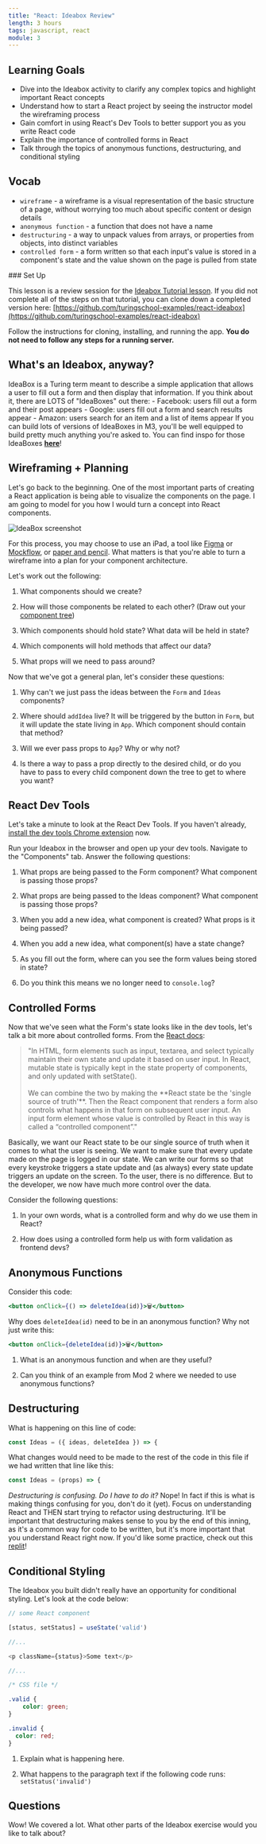 ```yaml
---
title: "React: Ideabox Review"
length: 3 hours
tags: javascript, react
module: 3
---
```


## Learning Goals
* Dive into the Ideabox activity to clarify any complex topics and highlight important React concepts
* Understand how to start a React project by seeing the instructor model the wireframing process
* Gain comfort in using React's Dev Tools to better support you as you write React code 
* Explain the importance of controlled forms in React
* Talk through the topics of anonymous functions, destructuring, and conditional styling

## Vocab
* `wireframe` - a wireframe is a visual representation of the basic structure of a page, without worrying too much about specific content or design details
* `anonymous function` - a function that does not have a name 
* `destructuring` - a way to unpack values from arrays, or properties from objects, into distinct variables
* `controlled form` - a form written so that each input's value is stored in a component's state and the value shown on the page is pulled from state

<section class="note">
### Set Up

This lesson is a review session for the [Ideabox Tutorial lesson](./react_ideabox). If you did not complete all of the steps on that tutorial, you can clone down a completed version here: [https://github.com/turingschool-examples/react-ideabox](https://github.com/turingschool-examples/react-ideabox)

Follow the instructions for cloning, installing, and running the app. **You do not need to follow any steps for a running server.**
</section>

## What's an Ideabox, anyway?
IdeaBox is a Turing term meant to describe a simple application that allows a user to fill out a form and then display that information. If you think about it, there are LOTS of "IdeaBoxes" out there:
    - Facebook: users fill out a form and their post appears
    - Google: users fill out a form and search results appear
    - Amazon: users search for an item and a list of items appear
If you can build lots of versions of IdeaBoxes in M3, you'll be well equipped to build pretty much anything you're asked to. You can find inspo for those IdeaBoxes [**here**](../projects/ideabox_practice)!

## Wireframing + Planning
Let's go back to the beginning. One of the most important parts of creating a React application is being able to visualize the components on the page. I am going to model for you how I would turn a concept into React components.

![IdeaBox screenshot](../../../assets/images/lessons/ideaBox/ideabox_screenshot.jpg)

For this process, you may choose to use an iPad, a tool like [Figma](https://www.figma.com/) or [Mockflow](https://mockflow.com/), or [paper and pencil](https://medium.com/@ray_vevaina/wireframing-a-front-end-developers-best-friend-c541df51ea65). What matters is that you're able to turn a wireframe into a plan for your component architecture. 

Let's work out the following:
1. What components should we create?

1. How will those components be related to each other? (Draw out your [component tree](https://react.dev/learn/understanding-your-ui-as-a-tree))

1. Which components should hold state? What data will be held in state?

1. Which components will hold methods that affect our data?

1. What props will we need to pass around?

Now that we've got a general plan, let's consider these questions:
1. Why can't we just pass the ideas between the `Form` and `Ideas` components?

1. Where should `addIdea` live? It will be triggered by the button in `Form`, but it will update the state living in `App`. Which component should contain that method?

1. Will we ever pass props to `App`? Why or why not?

1. Is there a way to pass a prop directly to the desired child, or do you have to pass to every child component down the tree to get to where you want?

## React Dev Tools

Let's take a minute to look at the React Dev Tools. If you haven't already, [install the dev tools Chrome extension](https://chromewebstore.google.com/detail/react-developer-tools/fmkadmapgofadopljbjfkapdkoienihi?hl=en) now. 

Run your Ideabox in the browser and open up your dev tools. Navigate to the "Components" tab. Answer the following questions:
1. What props are being passed to the Form component? What component is passing those props?

1. What props are being passed to the Ideas component? What component is passing those props?

1. When you add a new idea, what component is created? What props is it being passed?

1. When you add a new idea, what component(s) have a state change?

1. As you fill out the form, where can you see the form values being stored in state?

1. Do you think this means we no longer need to `console.log`?

## Controlled Forms

Now that we've seen what the Form's state looks like in the dev tools, let's talk a bit more about controlled forms. From the [React docs](https://legacy.reactjs.org/docs/forms.html#controlled-components):

<blockquote><p class='text'>
"In HTML, form elements such as input, textarea, and select typically maintain their own state and update it based on user input. In React, mutable state is typically kept in the state property of components, and only updated with setState().
<br />
<br />
We can combine the two by making the **React state be the 'single source of truth'**. Then the React component that renders a form also controls what happens in that form on subsequent user input. An input form element whose value is controlled by React in this way is called a “controlled component”."
</p></blockquote>

Basically, we want our React state to be our single source of truth when it comes to what the user is seeing. We want to make sure that every update made on the page is logged in our state. We can write our forms so that every keystroke triggers a state update and (as always) every state update triggers an update on the screen. To the user, there is no difference. But to the developer, we now have much more control over the data.

Consider the following questions:
1. In your own words, what is a controlled form and why do we use them in React?

1. How does using a controlled form help us with form validation as frontend devs?

## Anonymous Functions

Consider this code:
```jsx
<button onClick={() => deleteIdea(id)}>🗑</button> 
```
Why does `deleteIdea(id)` need to be in an anonymous function? Why not just write this:
```jsx
<button onClick={deleteIdea(id)}>🗑</button>
```

1. What is an anonymous function and when are they useful?

1. Can you think of an example from Mod 2 where we needed to use anonymous functions?

## Destructuring
What is happening on this line of code:

```jsx
const Ideas = ({ ideas, deleteIdea }) => {
```

What changes would need to be made to the rest of the code in this file if we had written that line like this: 

```jsx
const Ideas = (props) => {
```

*Destructuring is confusing. Do I have to do it?* Nope! In fact if this is what is making things confusing for you, don't do it (yet). Focus on understanding React and THEN start trying to refactor using destructuring. It'll be important that destructuring makes sense to you by the end of this inning, as it's a common way for code to be written, but it's more important that you understand React right now. If you'd like some practice, check out this [replit](https://replit.com/@kaylaewood/destructuring-1#index.js)!

## Conditional Styling
The Ideabox you built didn't really have an opportunity for conditional styling. Let's look at the code below:

```js
// some React component

[status, setStatus] = useState('valid')

//...

<p className={status}>Some text</p>

//...
```

```css
/* CSS file */

.valid {
	color: green;
}

.invalid {
  color: red;
}
```

1. Explain what is happening here.

1. What happens to the paragraph text if the following code runs: `setStatus('invalid')`

## Questions

Wow! We covered a lot. What other parts of the Ideabox exercise would you like to talk about?